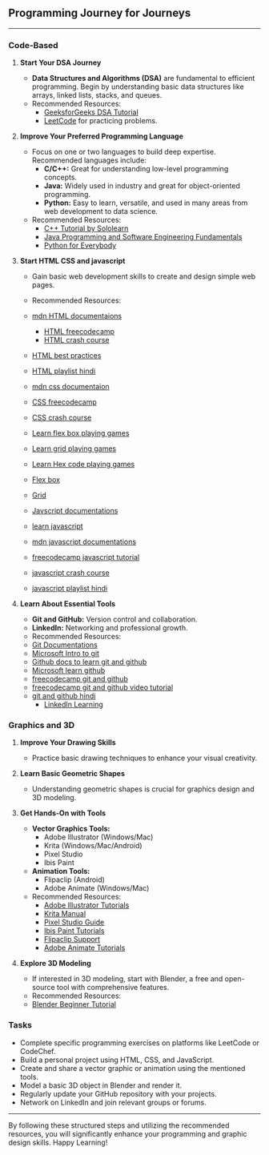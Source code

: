 ## Programming Journey for Journeys

---

### Code-Based

1. **Start Your DSA Journey**
    - **Data Structures and Algorithms (DSA)** are fundamental to efficient programming. Begin by understanding basic data structures like arrays, linked lists, stacks, and queues.
    - Recommended Resources:
        - [GeeksforGeeks DSA Tutorial](https://www.geeksforgeeks.org/data-structures/)
        - [LeetCode](https://leetcode.com/) for practicing problems.

2. **Improve Your Preferred Programming Language**
    - Focus on one or two languages to build deep expertise. Recommended languages include:
        - **C/C++:** Great for understanding low-level programming concepts.
        - **Java:** Widely used in industry and great for object-oriented programming.
        - **Python:** Easy to learn, versatile, and used in many areas from web development to data science.
    - Recommended Resources:
        - [C++ Tutorial by Sololearn](https://www.sololearn.com/Course/CPlusPlus/)
        - [Java Programming and Software Engineering Fundamentals](https://www.coursera.org/specializations/java-programming)
        - [Python for Everybody](https://www.coursera.org/specializations/python)

3. **Start HTML CSS and javascript**
    - Gain basic web development skills to create and design simple web pages.
    - Recommended Resources:
	- [mdn HTML documentaions](https://developer.mozilla.org/en-US/docs/Web/HTML)
        - [HTML freecodecamp](https://youtu.be/kUMe1FH4CHE?si=zYrz9-xIh95hKGAM)
        - [HTML crash course](https://youtu.be/UB1O30fR-EE?si=ujgWKAEnyj6AwH54)
	- [HTML best practices](https://github.com/hail2u/html-best-practices)
	- [HTML playlist hindi](https://www.youtube.com/watch?v=XmLOwJHFHf0&list=PLu71SKxNbfoDBNF5s-WH6aLbthSEIMhMI)

	- [mdn css documentaion](https://developer.mozilla.org/en-US/docs/Learn/Getting_started_with_the_web/CSS_basics)
	- [CSS freecodecamp](https://youtu.be/1Rs2ND1ryYc?si=Y1GBMuS6NCHRZUXo)
	- [CSS crash course](https://youtu.be/yfoY53QXEnI?si=7dTzsjM4L4xNsQvG)
	- [Learn flex box playing games](https://flexboxfroggy.com/)
	- [Learn grid playing games](https://cssgridgarden.com/)
	- [Learn Hex code playing games](http://www.hexinvaders.com/)
	- [Flex box](https://css-tricks.com/snippets/css/a-guide-to-flexbox/)
	- [Grid](https://css-tricks.com/snippets/css/complete-guide-grid/)

	- [Javscript documentations](https://javascript.info)
	- [learn javascript](https://learnjavascript.online/)
	- [mdn javascript documentations](https://developer.mozilla.org/en-US/docs/Learn/JavaScript)
	- [freecodecamp javascript tutorial](https://youtu.be/PkZNo7MFNFg?si=LQDC0c2ebPV88R8X)
	- [javascript crash course](https://youtu.be/hdI2bqOjy3c?si=ASFvfugoMP_vKvQQ)
	- [javascript playlist hindi](https://www.youtube.com/watch?v=Hr5iLG7sUa0&list=PLu71SKxNbfoBuX3f4EOACle2y-tRC5Q37)

4. **Learn About Essential Tools**
    - **Git and GitHub:** Version control and collaboration.
    - **LinkedIn:** Networking and professional growth.
    - Recommended Resources:
	- [Git Documentations](https://git-scm.com/docs/gittutorial)
	- [Microsoft Intro to git](https://learn.microsoft.com/en-us/training/modules/intro-to-git/)
	- [Github docs to learn git and github](https://docs.github.com/en/get-started/start-your-journey/git-and-github-learning-resources)
	- [Microsoft learn github](https://learn.microsoft.com/en-us/training/github/)
	- [freecodecamp git and github](https://www.freecodecamp.org/news/introduction-to-git-and-github/)
	- [freecodecamp git and github video tutorial](https://youtu.be/RGOj5yH7evk?si=lL85w9-NmYWHrEh_)
	- [git and github hindi](https://youtu.be/q8EevlEpQ2A?si=BZ7Lb7m3_MoORaZZ)
        - [LinkedIn Learning](https://www.linkedin.com/learning/)

### Graphics and 3D

1. **Improve Your Drawing Skills**
    - Practice basic drawing techniques to enhance your visual creativity.

2. **Learn Basic Geometric Shapes**
    - Understanding geometric shapes is crucial for graphics design and 3D modeling.

3. **Get Hands-On with Tools**
    - **Vector Graphics Tools:**
        - Adobe Illustrator (Windows/Mac)
        - Krita (Windows/Mac/Android)
        - Pixel Studio
        - Ibis Paint
    - **Animation Tools:**
        - Flipaclip (Android)
        - Adobe Animate (Windows/Mac)
    - Recommended Resources:
        - [Adobe Illustrator Tutorials](https://helpx.adobe.com/illustrator/tutorials.html)
        - [Krita Manual](https://docs.krita.org/en/user_manual.html)
        - [Pixel Studio Guide](https://www.pixelstudioapp.com/)
        - [Ibis Paint Tutorials](https://ibispaint.com/lecture/index.jsp)
        - [Flipaclip Support](https://support.flipaclip.us/hc/en-us)
        - [Adobe Animate Tutorials](https://helpx.adobe.com/animate/tutorials.html)

4. **Explore 3D Modeling**
    - If interested in 3D modeling, start with Blender, a free and open-source tool with comprehensive features.
    - Recommended Resources:
    - [Blender Beginner Tutorial](https://www.blender.org/support/tutorials/)

### Tasks

- Complete specific programming exercises on platforms like LeetCode or CodeChef.
- Build a personal project using HTML, CSS, and JavaScript.
- Create and share a vector graphic or animation using the mentioned tools.
- Model a basic 3D object in Blender and render it.
- Regularly update your GitHub repository with your projects.
- Network on LinkedIn and join relevant groups or forums.

--- 

By following these structured steps and utilizing the recommended resources, you will significantly enhance your programming and graphic design skills. Happy Learning!
